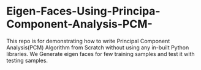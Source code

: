 # Eigen-Faces-Using-Principa-Component-Analysis-PCM-
This repo is for demonstrating how to write Principal Component Analysis(PCM) Algorithm from Scratch without using any in-built Python libraries. We Generate eigen faces for few training samples and test it with testing samples.
